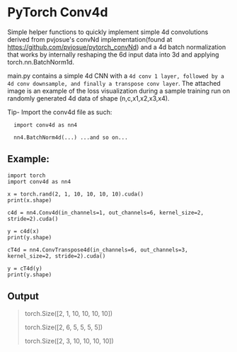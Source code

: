 # PyTorch Conv4d
Simple helper functions to quickly implement simple 4d convolutions derived from pvjosue's convNd implementation(found at https://github.com/pvjosue/pytorch_convNd) and a 4d batch normalization that works by internally reshaping the 6d input data into 3d and applying torch.nn.BatchNorm1d.

main.py contains a simple 4d CNN with a `4d conv 1 layer, followed by a 4d conv downsample, and finally a transpose conv layer`. The attached image is an example of the loss visualization during a sample training run on randomly generated 4d data of shape (n,c,x1,x2,x3,x4).

Tip- Import the conv4d file as such:

      import conv4d as nn4
      
      nn4.BatchNorm4d(...) ...and so on...

## Example:

    import torch
    import conv4d as nn4

    x = torch.rand(2, 1, 10, 10, 10, 10).cuda()
    print(x.shape)

    c4d = nn4.Conv4d(in_channels=1, out_channels=6, kernel_size=2, stride=2).cuda()

    y = c4d(x)
    print(y.shape)

    cT4d = nn4.ConvTranspose4d(in_channels=6, out_channels=3, kernel_size=2, stride=2).cuda()

    y = cT4d(y)
    print(y.shape)

## Output

> torch.Size([2, 1, 10, 10, 10, 10])
> 
> torch.Size([2, 6, 5, 5, 5, 5])
> 
> torch.Size([2, 3, 10, 10, 10, 10])
